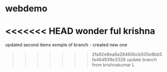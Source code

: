 # webdemo
<<<<<<< HEAD
wonder ful krishna
=======
updated second items
exmple of branch - created new one
>>>>>>> 2fa92e8ea6a28460bcb505e8bb5fa46d939e3326
update branch from krishnakumar L

